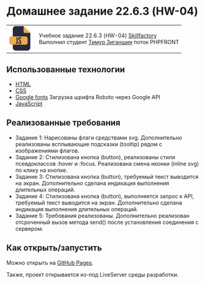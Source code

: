 # Домашнее задание 22.6.3 (HW-04)

<table>
  <tr>
    <td>
      <img src="./assets/images/js64.png">
    </td>
    <td>
      Учебное задание 22.6.3 (HW-04)
      <a href="https://skillfactory.ru/">Skillfactory</a><br> 
      Выполнил студент <a href="https://github.com/27X19">Тимур Зиганшин</a> поток PHPFRONT
    </td>
  </tr>
</table>

## Использованные технологии

- [HTML](https://www.w3.org/TR/2021/SPSD-html52-20210128/)
- [CSS](https://developer.mozilla.org/ru/docs/Learn/Getting_started_with_the_web/CSS_basics)
- [Google fonts](https://fonts.google.com/specimen/Roboto) Загрузка шрифта Roboto через Google API
- [JavaScript](https://262.ecma-international.org)

## Реализованные требования

- Задание 1: Нарисованы флаги средствами svg. Дополнительно реализованы всплывающие подсказки (tooltip) рядом с изображениями флагов.
- Задание 2: Стилизована кнопка (button), реализованы стили псевдоклассов :hover и :focus. Реализована смена иконки (inline svg) по клику на кнопке.
- Задание 3: Стилизована кнопка (button), требуемый текст выводится на экран. Дополнительно сделана индикация выполнения длительных операций.
- Задание 4: Стилизована кнопка (button), выполняется запрос к API, требуемый текст выводится на экран. Дополнительно сделана индикация выполнения длительных операций.
- Задание 5: Требования реализованы. Дополнительно реализован отсроченный вызов метода send() после установления соединения с сервером.

## Как открыть/запустить

Можно открыть на [GitHub Pages](https://27x19.github.io/22.6.3-HW-04-/).

Также, проект открывается из-под LiveServer среды разработки.
